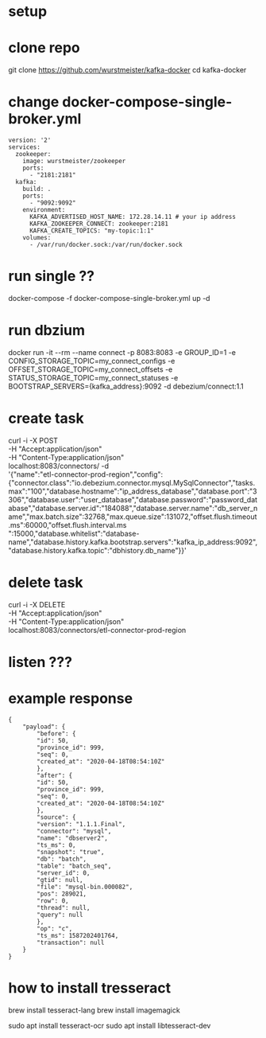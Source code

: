 # setup
# clone repo
git clone https://github.com/wurstmeister/kafka-docker
cd kafka-docker

# change docker-compose-single-broker.yml
```
version: '2'
services:
  zookeeper:
    image: wurstmeister/zookeeper
    ports:
      - "2181:2181"
  kafka:
    build: .
    ports:
      - "9092:9092"
    environment:
      KAFKA_ADVERTISED_HOST_NAME: 172.28.14.11 # your ip address
      KAFKA_ZOOKEEPER_CONNECT: zookeeper:2181
      KAFKA_CREATE_TOPICS: "my-topic:1:1"
    volumes:
      - /var/run/docker.sock:/var/run/docker.sock
```

# run single ??
docker-compose -f docker-compose-single-broker.yml up -d

# run dbzium 
docker run -it --rm --name connect -p 8083:8083 -e GROUP_ID=1 -e CONFIG_STORAGE_TOPIC=my_connect_configs -e OFFSET_STORAGE_TOPIC=my_connect_offsets -e STATUS_STORAGE_TOPIC=my_connect_statuses  -e BOOTSTRAP_SERVERS={kafka_address}:9092 -d debezium/connect:1.1

# create task
curl -i -X POST \
-H "Accept:application/json" \
-H "Content-Type:application/json" \
localhost:8083/connectors/ -d \
'{"name":"etl-connector-prod-region","config":{"connector.class":"io.debezium.connector.mysql.MySqlConnector","tasks.max":"100","database.hostname":"ip_address_database","database.port":"3306","database.user":"user_database","database.password":"password_database","database.server.id":"184088","database.server.name":"db_server_name","max.batch.size":32768,"max.queue.size":131072,"offset.flush.timeout.ms":60000,"offset.flush.interval.ms ":15000,"database.whitelist":"database-name","database.history.kafka.bootstrap.servers":"kafka_ip_address:9092","database.history.kafka.topic":"dbhistory.db_name"}}'

# delete task
curl -i -X DELETE \
-H "Accept:application/json" \
-H "Content-Type:application/json" \
localhost:8083/connectors/etl-connector-prod-region

# listen ???
# example response
```
{
	"payload": {
		"before": {
		"id": 50,
		"province_id": 999,
		"seq": 0,
		"created_at": "2020-04-18T08:54:10Z"
		},
		"after": {
		"id": 50,
		"province_id": 999,
		"seq": 0,
		"created_at": "2020-04-18T08:54:10Z"
		},
		"source": {
		"version": "1.1.1.Final",
		"connector": "mysql",
		"name": "dbserver2",
		"ts_ms": 0,
		"snapshot": "true",
		"db": "batch",
		"table": "batch_seq",
		"server_id": 0,
		"gtid": null,
		"file": "mysql-bin.000082",
		"pos": 289021,
		"row": 0,
		"thread": null,
		"query": null
		},
		"op": "c",
		"ts_ms": 1587202401764,
		"transaction": null
	}
}
```

# how to install tresseract
brew install tesseract-lang
brew install imagemagick

sudo apt install tesseract-ocr
sudo apt install libtesseract-dev
